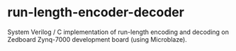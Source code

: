 # run-length-encoder-decoder
System Verilog / C implementation of run-length encoding and decoding on Zedboard Zynq-7000 development board (using Microblaze).
